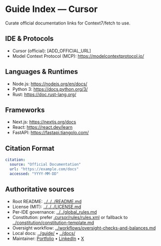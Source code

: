 # Guide Index — Cursor

Curate official documentation links for Context7/fetch to use.

## IDE & Protocols
- Cursor (official): [ADD_OFFICIAL_URL]
- Model Context Protocol (MCP): https://modelcontextprotocol.io/

## Languages & Runtimes
- Node.js: https://nodejs.org/en/docs/
- Python 3: https://docs.python.org/3/
- Rust: https://doc.rust-lang.org/

## Frameworks
- Next.js: https://nextjs.org/docs
- React: https://react.dev/learn
- FastAPI: https://fastapi.tiangolo.com/

## Citation Format
```yaml
citation:
  source: "Official Documentation"
  url: "https://example.com/docs"
  accessed: "YYYY-MM-DD"
```

## Authoritative sources
- Root README: [../../../README.md](../../../README.md)
- License (MIT): [../../../LICENSE.md](../../../LICENSE.md)
- Per-IDE governance: [../../global_rules.md](../../global_rules.md)
- Constitution: prefer [.cursor/rules/rules.xml](../../.cursor/rules/rules.xml) or fallback to [../constitution/constitution-template.md](../constitution/constitution-template.md)
- Oversight workflow: [../workflows/oversight-checks-and-balances.md](../workflows/oversight-checks-and-balances.md)
- Local docs: [../guide/](../guide/) • [../docs/](../docs/)
- Maintainer: [Portfolio](https://gaurav-wankhede.vercel.app) • [LinkedIn](https://www.linkedin.com/in/wankhede-gaurav) • [X](https://x.com/GTechverse16703)
